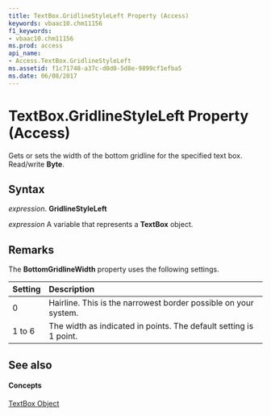 ```yaml
---
title: TextBox.GridlineStyleLeft Property (Access)
keywords: vbaac10.chm11156
f1_keywords:
- vbaac10.chm11156
ms.prod: access
api_name:
- Access.TextBox.GridlineStyleLeft
ms.assetid: f1c71748-a37c-d0d0-5d8e-9899cf1efba5
ms.date: 06/08/2017
---
```



# TextBox.GridlineStyleLeft Property (Access)

Gets or sets the width of the bottom gridline for the specified text box. Read/write **Byte**.


## Syntax

 _expression_. **GridlineStyleLeft**

 _expression_ A variable that represents a **TextBox** object.


## Remarks

The **BottomGridlineWidth** property uses the following settings.



|**Setting**|**Description**|
|:-----|:-----|
|0| Hairline. This is the narrowest border possible on your system.|
|1 to 6|The width as indicated in points. The default setting is 1 point.|

## See also


#### Concepts


[TextBox Object](textbox-object-access.md)

